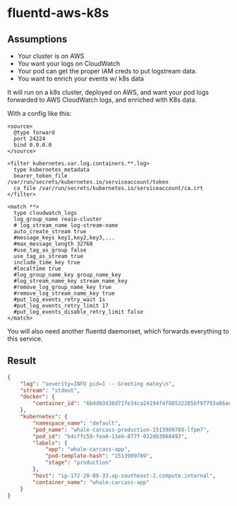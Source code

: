 # fluentd-aws-k8s

## Assumptions

* Your cluster is on AWS
* You want your logs on CloudWatch
* Your pod can get the proper IAM creds to put logstream data.
* You want to enrich your events w/ k8s data

It will run on a k8s cluster, deployed on AWS, and want your pod logs forwarded to AWS CloudWatch logs, and enriched with K8s data.

With a config like this:

```
<source>
  @type forward
  port 24224
  bind 0.0.0.0
</source>

<filter kubernetes.var.log.containers.**.log>
  type kubernetes_metadata
  bearer_token_file /var/run/secrets/kubernetes.io/serviceaccount/token
  ca_file /var/run/secrets/kubernetes.io/serviceaccount/ca.crt
</filter>

<match **>
  type cloudwatch_logs
  log_group_name reaio-cluster
  # log_stream_name log-stream-name
  auto_create_stream true
  #message_keys key1,key2,key3,...
  #max_message_length 32768
  #use_tag_as_group false
  use_tag_as_stream true
  include_time_key true
  #localtime true
  #log_group_name_key group_name_key
  #log_stream_name_key stream_name_key
  #remove_log_group_name_key true
  #remove_log_stream_name_key true
  #put_log_events_retry_wait 1s
  #put_log_events_retry_limit 17
  #put_log_events_disable_retry_limit false
</match>
```

You will also need another fluentd daemonset, which forwards everything to this service.


## Result

```JSON
{
    "log": "severity=INFO pid=1 -- Greeting matey\n",
    "stream": "stdout",
    "docker": {
        "container_id": "6b4d83d36d71fe34ca24194f4f88532285bf97793a66ae7a932ab5c92d83af76"
    },
    "kubernetes": {
        "namespace_name": "default",
        "pod_name": "whale-carcass-production-1513909789-lfpm7",
        "pod_id": "b4cffc59-fea0-11e6-877f-022db3968493",
        "labels": {
            "app": "whale-carcass-app",
            "pod-template-hash": "1513909789",
            "stage": "production"
        },
        "host": "ip-172-20-88-33.ap-southeast-2.compute.internal",
        "container_name": "whale-carcass-app"
    }
}
```

